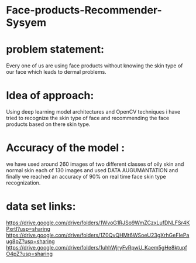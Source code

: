 # Face-products-Recommender-Sysyem
# problem statement:
Every one of us are using face products without knowing the skin type of our face which leads to dermal problems.
# Idea of approach:
Using deep learning model architectures and OpenCV techniques i have tried to recognize the skin type of face and recommending the face products based on there skin type.
# Accuracy of the model :
we have used around 260 images of two different classes of oily skin and normal skin each of 130 images and used DATA AUGUMANTATION and finally we reached an accuracy of 90% on real time face skin type recognization.
# data set links:
https://drive.google.com/drive/folders/1WvoG1RJSo9WmZCzxLufDNLFSr4KPxrtI?usp=sharing
https://drive.google.com/drive/folders/1Z0QvQHMt6WSoeU23gXrhGeFIePaug8pZ?usp=sharing
https://drive.google.com/drive/folders/1uhhWjryFvRpwU_Kaem5gHe8ktupfO4pZ?usp=sharing

